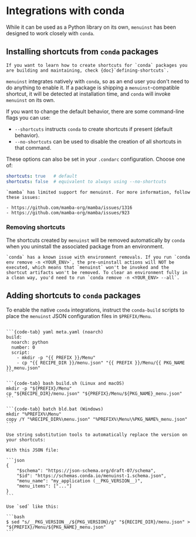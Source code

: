 # Integrations with conda

While it can be used as a Python library on its own,
`menuinst` has been designed to work closely with `conda`.

## Installing shortcuts from `conda` packages

```{tip}
If you want to learn how to create shortcuts for `conda` packages you are building and maintaining, check {doc}`defining-shortcuts`.
```

`menuinst` integrates natively with `conda`, so as an end user you don't need to do anything to enable it.
If a package is shipping a `menuinst`-compatible shortcut, it will be detected at installation time, and `conda` will invoke `menuinst` on its own.

If you want to change the default behavior, there are some command-line flags you can use:

- `--shortcuts` instructs `conda` to create shortcuts if present (default behavior).
- `--no-shortcuts` can be used to disable the creation of all shortcuts in that command.

These options can also be set in your `.condarc` configuration. Choose one of:

```yaml
shortcuts: true   # default
shortcuts: false  # equivalent to always using --no-shortcuts
```

```{note}
`mamba` has limited support for menuinst. For more information, follow these issues:

- https://github.com/mamba-org/mamba/issues/1316
- https://github.com/mamba-org/mamba/issues/923
```

### Removing shortcuts

The shortcuts created by `menuinst` will be removed automatically by `conda` when you uninstall the associated package from an environment.

```{warning}
`conda` has a known issue with environment removals. If you run `conda env remove -n <YOUR_ENV>`, the pre-uninstall actions will NOT be executed, which means that `menuinst` won't be invoked and the shortcut artifacts won't be removed. To clear an environment fully in a clean way, you'd need to run `conda remove -n <YOUR_ENV> --all`.
```

## Adding shortcuts to `conda` packages

To enable the native `conda` integrations, instruct the `conda-build` scripts to place the `menuinst` JSON configuration files in `$PREFIX/Menu`.


````{tabs}

```{code-tab} yaml meta.yaml (noarch)
build:
  noarch: python
  number: 0
  script:
    - mkdir -p "{{ PREFIX }}/Menu"
    - cp "{{ RECIPE_DIR }}/menu.json" "{{ PREFIX }}/Menu/{{ PKG_NAME }}_menu.json"
```

```{code-tab} bash build.sh (Linux and macOS)
mkdir -p "${PREFIX}/Menu"
cp "${RECIPE_DIR}/menu.json" "${PREFIX}/Menu/${PKG_NAME}_menu.json"
```

```{code-tab} batch bld.bat (Windows)
mkdir "%PREFIX%\Menu"
copy /Y "%RECIPE_DIR%\menu.json" "%PREFIX%\Menu\%PKG_NAME%_menu.json"
```
````

````{tip}
Use string substitution tools to automatically replace the version on your shortcuts:

With this JSON file:

```json
{
    "$schema": "https://json-schema.org/draft-07/schema",
    "$id": "https://schemas.conda.io/menuinst-1.schema.json",
    "menu_name": "my_application (__PKG_VERSION__)",
    "menu_items": ["..."]
}
```

Use `sed` like this:

```bash
$ sed "s/__PKG_VERSION__/${PKG_VERSION}/g" "${RECIPE_DIR}/menu.json" > "${PREFIX}/Menu/${PKG_NAME}_menu.json"
```
````
